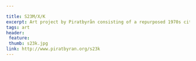 ```yaml
---

title: S23M/X/K
excerpt: Art project by Piratbyrån consisting of a repurposed 1970s city bus. Originally at Manifesta 7.
tags: art
header:
 feature:
 thumb: s23k.jpg
link: http://www.piratbyran.org/s23k
---
```



